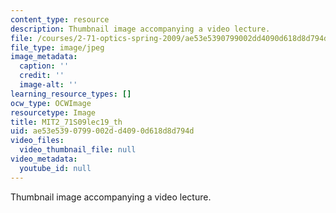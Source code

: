 ```yaml
---
content_type: resource
description: Thumbnail image accompanying a video lecture.
file: /courses/2-71-optics-spring-2009/ae53e5390799002dd4090d618d8d794d_MIT2_71S09lec19_th.jpg
file_type: image/jpeg
image_metadata:
  caption: ''
  credit: ''
  image-alt: ''
learning_resource_types: []
ocw_type: OCWImage
resourcetype: Image
title: MIT2_71S09lec19_th
uid: ae53e539-0799-002d-d409-0d618d8d794d
video_files:
  video_thumbnail_file: null
video_metadata:
  youtube_id: null
---
```

Thumbnail image accompanying a video lecture.


